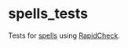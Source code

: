 # spells_tests

Tests for [spells](https://github.com/paanil/spells) using [RapidCheck](https://github.com/emil-e/rapidcheck).

